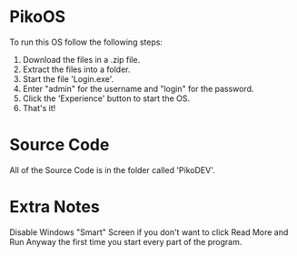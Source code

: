 # PikoOS
To run this OS follow the following steps:
1. Download the files in a .zip file.
2. Extract the files into a folder.
3. Start the file 'Login.exe'.
4. Enter "admin" for the username and "login" for the password.
5. Click the 'Experience' button to start the OS.
6. That's it!
# Source Code
All of the Source Code is in the folder called 'PikoDEV'.
# Extra Notes
Disable Windows "Smart" Screen if you don't want to click Read More and Run Anyway the first time you start every part of the program.
